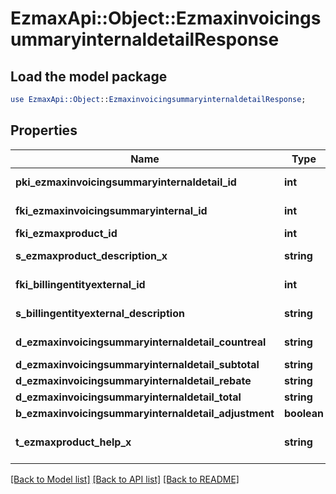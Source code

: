 # EzmaxApi::Object::EzmaxinvoicingsummaryinternaldetailResponse

## Load the model package
```perl
use EzmaxApi::Object::EzmaxinvoicingsummaryinternaldetailResponse;
```

## Properties
Name | Type | Description | Notes
------------ | ------------- | ------------- | -------------
**pki_ezmaxinvoicingsummaryinternaldetail_id** | **int** | The unique ID of the Ezmaxinvoicingsummaryinternaldetail | [optional] 
**fki_ezmaxinvoicingsummaryinternal_id** | **int** | The unique ID of the Ezmaxinvoicingsummaryinternal | [optional] 
**fki_ezmaxproduct_id** | **int** | The unique ID of the Ezmaxproduct | 
**s_ezmaxproduct_description_x** | **string** | The description of the Ezmaxproduct in the language of the requester | 
**fki_billingentityexternal_id** | **int** | The unique ID of the Billingentityexternal | 
**s_billingentityexternal_description** | **string** | The description of the Billingentityexternal | 
**d_ezmaxinvoicingsummaryinternaldetail_countreal** | **string** | The count item invoiced for the product | 
**d_ezmaxinvoicingsummaryinternaldetail_subtotal** | **string** | The subtotal invoiced for the product | 
**d_ezmaxinvoicingsummaryinternaldetail_rebate** | **string** | The rebate for the product | 
**d_ezmaxinvoicingsummaryinternaldetail_total** | **string** | The total invoiced for the product | 
**b_ezmaxinvoicingsummaryinternaldetail_adjustment** | **boolean** | Whether if it&#39;s an adjustment | 
**t_ezmaxproduct_help_x** | **string** | The help message of the Ezmaxproduct in the language of the requester | 

[[Back to Model list]](../README.md#documentation-for-models) [[Back to API list]](../README.md#documentation-for-api-endpoints) [[Back to README]](../README.md)


